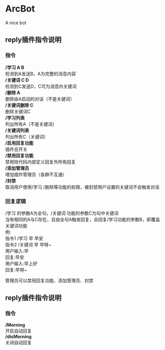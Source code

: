 # ArcBot
A nice bot
## reply插件指令说明
### 指令
**/学习 A B**  
检测到A发送B，A为完整的消息内容  
**/关键词 C D**  
检测到C发送D，C可为消息内关键词  
**/删除 A**  
删除由A启动的对话（不是关键词）  
**/关键词删除 C**  
删除关键词C  
**/学习列表**  
列出所有A（不是关键词）  
**/关键词列表**  
列出所有C（关键词）  
**/启用回复功能**  
插件总开关  
**/禁用回复功能**  
禁用除代码内部定义回复外所有回复  
**/添加管理员**  
增加插件管理员（各群不互通）  
**/封禁**  
取消用户使用/学习 /删除等功能的权限，被封禁用户设置的关键词不会触发对话  
### 回复逻辑
/学习 的参数A为全句，/关键词 功能的参数C为句中关键词  
当有相同的A与C存在，且由全句A触发回复，会回复/学习功能的参数B，即覆盖关键词功能  
例:  
指令1 /学习 早 早安  
指令2 /关键词 早 早呀~  
用户输入:早  
回复:早安  
用户输入:早上好  
回复:早呀~  
  
管理员可以禁用回复功能、添加管理员、封禁  
## reply插件指令说明
### 指令
**/Morning**  
开启自动回复  
**/disMorning**  
关闭自动回复  
